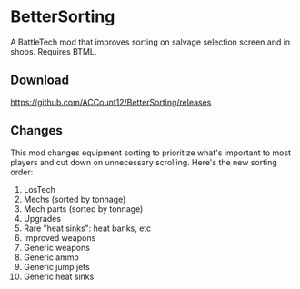 # BetterSorting
A BattleTech mod that improves sorting on salvage selection screen and in shops. Requires BTML.

## Download

https://github.com/ACCount12/BetterSorting/releases

## Changes

This mod changes equipment sorting to prioritize what's important to most players and cut down on unnecessary scrolling. Here's the new sorting order:

 1. LosTech
 2. Mechs (sorted by tonnage)
 3. Mech parts (sorted by tonnage)
 4. Upgrades
 5. Rare "heat sinks": heat banks, etc
 6. Improved weapons
 7. Generic weapons
 8. Generic ammo
 9. Generic jump jets
 10. Generic heat sinks